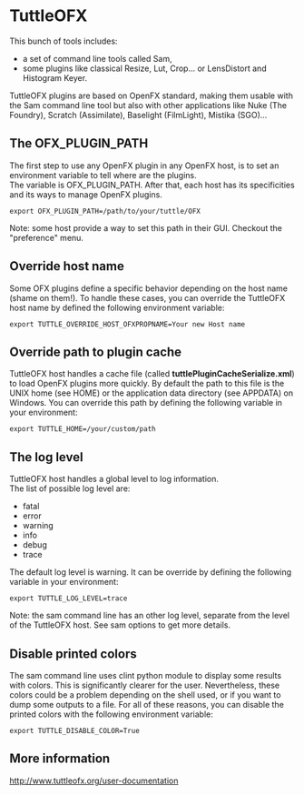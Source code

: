 # TuttleOFX

This bunch of tools includes:
* a set of command line tools called Sam,
* some plugins like classical Resize, Lut, Crop... or LensDistort and Histogram Keyer.

TuttleOFX plugins are based on OpenFX standard, making them usable with the Sam command line tool but also with other applications like Nuke (The Foundry), Scratch (Assimilate), Baselight (FilmLight), Mistika (SGO)...

## The OFX_PLUGIN_PATH
The first step to use any OpenFX plugin in any OpenFX host, is to set an environment variable to tell where are the plugins.  
The variable is OFX_PLUGIN_PATH. After that, each host has its specificities and its ways to manage OpenFX plugins.

```
export OFX_PLUGIN_PATH=/path/to/your/tuttle/OFX
```

Note: some host provide a way to set this path in their GUI. Checkout the "preference" menu.


## Override host name
Some OFX plugins define a specific behavior depending on the host name (shame on them!).
To handle these cases, you can override the TuttleOFX host name by defined the following environment variable:
```
export TUTTLE_OVERRIDE_HOST_OFXPROPNAME=Your new Host name
```

## Override path to plugin cache
TuttleOFX host handles a cache file (called __tuttlePluginCacheSerialize.xml__) to load OpenFX plugins more quickly.
By default the path to this file is the UNIX home (see HOME) or the application data directory (see APPDATA) on Windows.
You can override this path by defining the following variable in your environment:
```
export TUTTLE_HOME=/your/custom/path
```


## The log level
TuttleOFX host handles a global level to log information.  
The list of possible log level are:
* fatal
* error
* warning
* info
* debug
* trace

The default log level is warning. It can be override by defining the following variable in your environment:
```
export TUTTLE_LOG_LEVEL=trace
```
Note: the sam command line has an other log level, separate from the level of the TuttleOFX host. See sam options to get more details.


## Disable printed colors
The sam command line uses clint python module to display some results with colors. This is significantly clearer for the user.
Nevertheless, these colors could be a problem depending on the shell used, or if you want to dump some outputs to a file.
For all of these reasons, you can disable the printed colors with the following environment variable:
```
export TUTTLE_DISABLE_COLOR=True
```


## More information
http://www.tuttleofx.org/user-documentation
